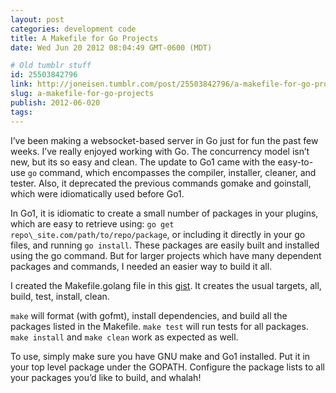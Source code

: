 ```yaml
---
layout: post
categories: development code
title: A Makefile for Go Projects
date: Wed Jun 20 2012 08:04:49 GMT-0600 (MDT)

# Old tumblr stuff
id: 25503842796
link: http://joneisen.tumblr.com/post/25503842796/a-makefile-for-go-projects
slug: a-makefile-for-go-projects
publish: 2012-06-020
tags:
---
```



I’ve been making a websocket-based server in Go just for fun the past few weeks. I’ve really enjoyed working with Go. The concurrency model isn’t new, but its so easy and clean. The update to Go1 came with the easy-to-use `go` command, which encompasses the compiler, installer, cleaner, and tester. Also, it deprecated the previous commands gomake and goinstall, which were idiomatically used before Go1.

In Go1, it is idiomatic to create a small number of packages in your plugins, which are easy to retrieve using: `go get repo\_site.com/path/to/repo/package`, or including it directly in your go files, and running `go install`. These packages are easily built and installed using the go command. But for larger projects which have many dependent packages and commands, I needed an easier way to build it all.

I created the Makefile.golang file in this [gist](https://gist.github.com/2951128 "Makefile.golang gist"). It creates the usual targets, all, build, test, install, clean.

`make` will format (with gofmt), install dependencies, and build all the packages listed in the Makefile. `make test` will run tests for all packages. `make install` and `make clean` work as expected as well.

To use, simply make sure you have GNU make and Go1 installed. Put it in your top level package under the GOPATH. Configure the package lists to all your packages you’d like to build, and whalah!

